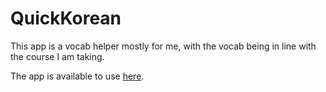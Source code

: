 # QuickKorean

This app is a vocab helper mostly for me, with the vocab being in line with the course I am taking.

The app is available to use [here](https://github.com/alomew/quickkorean).

